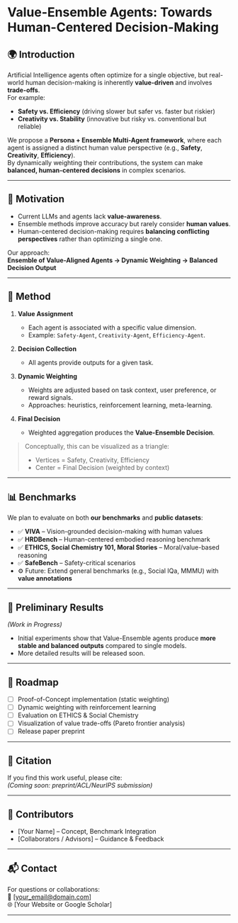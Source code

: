 # Value-Ensemble Agents: Towards Human-Centered Decision-Making

## 🌍 Introduction
Artificial Intelligence agents often optimize for a single objective, 
but real-world human decision-making is inherently **value-driven** and involves **trade-offs**.  
For example:  
- **Safety vs. Efficiency** (driving slower but safer vs. faster but riskier)  
- **Creativity vs. Stability** (innovative but risky vs. conventional but reliable)  

We propose a **Persona + Ensemble Multi-Agent framework**, where each agent is assigned a distinct human value perspective (e.g., **Safety**, **Creativity**, **Efficiency**).  
By dynamically weighting their contributions, the system can make **balanced, human-centered decisions** in complex scenarios.


---

## 🚀 Motivation
- Current LLMs and agents lack **value-awareness**.  
- Ensemble methods improve accuracy but rarely consider **human values**.  
- Human-centered decision-making requires **balancing conflicting perspectives** rather than optimizing a single one.  

Our approach:  
**Ensemble of Value-Aligned Agents → Dynamic Weighting → Balanced Decision Output**

---

## 🧠 Method
1. **Value Assignment**  
   - Each agent is associated with a specific value dimension.  
   - Example: `Safety-Agent`, `Creativity-Agent`, `Efficiency-Agent`.  

2. **Decision Collection**  
   - All agents provide outputs for a given task.  

3. **Dynamic Weighting**  
   - Weights are adjusted based on task context, user preference, or reward signals.  
   - Approaches: heuristics, reinforcement learning, meta-learning.  

4. **Final Decision**  
   - Weighted aggregation produces the **Value-Ensemble Decision**.  

> Conceptually, this can be visualized as a triangle:  
> - Vertices = Safety, Creativity, Efficiency  
> - Center = Final Decision (weighted by context)

---

## 📊 Benchmarks
We plan to evaluate on both **our benchmarks** and **public datasets**:

- ✅ **VIVA** – Vision-grounded decision-making with human values  
- ✅ **HRDBench** – Human-centered embodied reasoning benchmark  
- ✅ **ETHICS, Social Chemistry 101, Moral Stories** – Moral/value-based reasoning  
- ✅ **SafeBench** – Safety-critical scenarios  
- ⚙️ Future: Extend general benchmarks (e.g., Social IQa, MMMU) with **value annotations**

---

## 🔎 Preliminary Results
*(Work in Progress)*  
- Initial experiments show that Value-Ensemble agents produce **more stable and balanced outputs** compared to single models.  
- More detailed results will be released soon.  

---

## 📌 Roadmap
- [ ] Proof-of-Concept implementation (static weighting)  
- [ ] Dynamic weighting with reinforcement learning  
- [ ] Evaluation on ETHICS & Social Chemistry  
- [ ] Visualization of value trade-offs (Pareto frontier analysis)  
- [ ] Release paper preprint  

---

## 📖 Citation
If you find this work useful, please cite:  
*(Coming soon: preprint/ACL/NeurIPS submission)*

---

## 👥 Contributors
- [Your Name] – Concept, Benchmark Integration  
- [Collaborators / Advisors] – Guidance & Feedback  

---

## 📬 Contact
For questions or collaborations:  
📧 [your_email@domain.com]  
🌐 [Your Website or Google Scholar]

---
